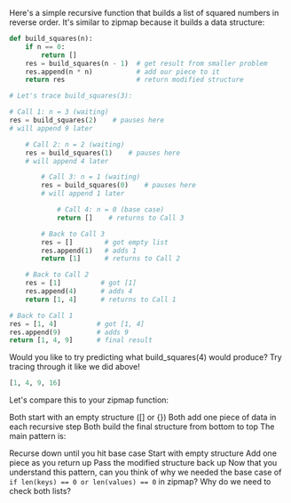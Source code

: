 Here's a simple recursive function that builds a list of squared numbers in reverse order. It's similar to zipmap because it builds a data structure:

```py
def build_squares(n):
    if n == 0:
        return []
    res = build_squares(n - 1)  # get result from smaller problem
    res.append(n * n)           # add our piece to it
    return res                  # return modified structure

# Let's trace build_squares(3):

# Call 1: n = 3 (waiting)
res = build_squares(2)    # pauses here
# will append 9 later

    # Call 2: n = 2 (waiting)
    res = build_squares(1)    # pauses here
    # will append 4 later

        # Call 3: n = 1 (waiting)
        res = build_squares(0)    # pauses here
        # will append 1 later

            # Call 4: n = 0 (base case)
            return []    # returns to Call 3

        # Back to Call 3
        res = []        # got empty list
        res.append(1)   # adds 1
        return [1]      # returns to Call 2

    # Back to Call 2
    res = [1]          # got [1]
    res.append(4)      # adds 4
    return [1, 4]      # returns to Call 1

# Back to Call 1
res = [1, 4]          # got [1, 4]
res.append(9)         # adds 9
return [1, 4, 9]      # final result
```

Would you like to try predicting what build_squares(4) would produce? Try tracing through it like we did above!

```py
[1, 4, 9, 16]
```

Let's compare this to your zipmap function:

Both start with an empty structure ([] or {})
Both add one piece of data in each recursive step
Both build the final structure from bottom to top
The main pattern is:

Recurse down until you hit base case
Start with empty structure
Add one piece as you return up
Pass the modified structure back up
Now that you understand this pattern, can you think of why we needed the base case of `if len(keys) == 0 or len(values) == 0` in zipmap? Why do we need to check both lists?